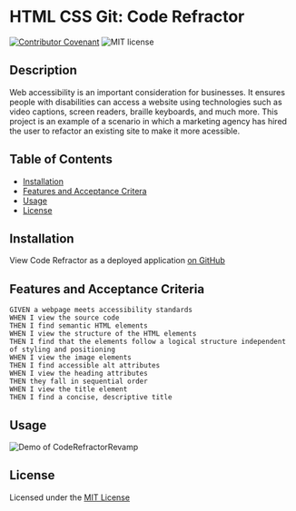 # HTML CSS Git: Code Refractor

[![Contributor Covenant](https://img.shields.io/badge/Contributor%20Covenant-2.0-4baaaa.svg)](code_of_conduct.md)
![MIT license](https://img.shields.io/badge/license-MIT-success)

## Description 

Web accessibility is an important consideration for businesses. It ensures people with disabilities can access a website using technologies such as video captions, screen readers, braille keyboards, and much more. This project is an example of a scenario in which a marketing agency has hired the user to refactor an existing site to make it more acessible. 

## Table of Contents

* [Installation](#installation)
* [Features and Acceptance Critera](#featuresandacceptancecriteria)
* [Usage](#usage)
* [License](#license)

## Installation

View Code Refractor as a deployed application [on GitHub](https://alexbachicha.github.io/CodeRefractorRevamp/)

## Features and Acceptance Criteria

```
GIVEN a webpage meets accessibility standards
WHEN I view the source code
THEN I find semantic HTML elements
WHEN I view the structure of the HTML elements
THEN I find that the elements follow a logical structure independent of styling and positioning
WHEN I view the image elements
THEN I find accessible alt attributes
WHEN I view the heading attributes
THEN they fall in sequential order
WHEN I view the title element
THEN I find a concise, descriptive title
```

## Usage

![Demo of CodeRefractorRevamp](assets/images/demo.gif)

## License

Licensed under the [MIT License](license.txt)